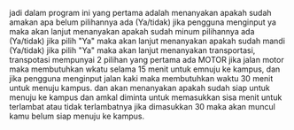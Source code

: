 jadi dalam program ini yang pertama adalah menanyakan apakah sudah amakan apa belum pilihannya ada (Ya/tidak) jika pengguna menginput ya maka akan lanjut menanyakan apakah sudah minum pilihannya ada (Ya/tidak) jika pilih "Ya" maka akan lanjut menanyakan apakah sudah mandi (Ya/tidak) jika pilih "Ya" maka akan lanjut menanyakan transportasi, transpotasi mempunyai 2 pilihan yang pertama ada MOTOR jika jalan motor maka membutuhkan wkatu selama 15 menit untuk emnuju ke kampus, dan jika pengguna menginput jalan kaki maka membutuhkan waktu 30 menit untuk menuju kampus. dan akan menanyakan apakah sudah siap untuk menuju ke kampus dan amkal diminta untuk memasukkan sisa menit untuk terlambat atau tidak terlambatnya jika dimasukkan 30 maka akan muncul kamu belum siap menuju ke kampus.